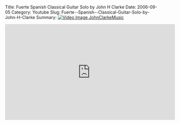 Title: Fuerte  Spanish  Classical Guitar Solo by John H Clarke
Date: 2006-09-05
Category: Youtube
Slug: Fuerte--Spanish--Classical-Guitar-Solo-by-John-H-Clarke
Summary: <a href="/Fuerte--Spanish--Classical-Guitar-Solo-by-John-H-Clarke.html"><img src="https://i.ytimg.com/vi/Up5qSOBF9Z8/hqdefault.jpg" alt="Video Image JohnClarkeMusic"></a>

<iframe width="560" height="315" src="https://www.youtube.com/embed/Up5qSOBF9Z8" title="YouTube video player" frameborder="0" allow="accelerometer; autoplay; clipboard-write; encrypted-media; gyroscope; picture-in-picture" allowfullscreen></iframe>

